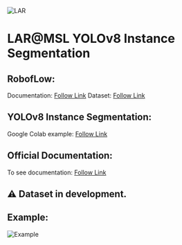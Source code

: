 ![LAR](https://github.com/MSL-LAR-MinhoTeam/2TDP/blob/main/Images/git_msl_YOLO.png)
# LAR@MSL YOLOv8 Instance Segmentation

## RobofLow:
Documentation: [Follow Link](https://docs.roboflow.com/)
Dataset: [Follow Link](https://universe.roboflow.com/omnidatasetsegmentation/msl-omnidirecional-lar-uminho/dataset/14)

## YOLOv8 Instance Segmentation:
Google Colab example: [Follow Link](https://colab.research.google.com/gist/josecomartins/8091faa58b21a951b12658f64687b8e6/msl_yolov8.ipynb)

## Official Documentation:
To see documentation: [Follow Link](https://docs.ultralytics.com/)

## ⚠️ Dataset in development.

## Example:
![Example](https://github.com/MSL-LAR-MinhoTeam/2TDP/blob/main/Yolo/example.jpg)
